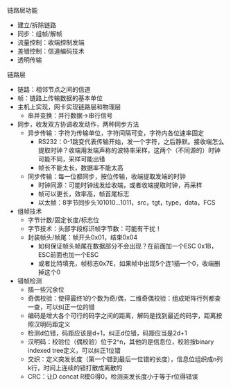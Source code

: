 链路层功能

- 建立/拆除链路
- 同步：组帧/解帧
- 流量控制：收端控制发端
- 差错控制：信道编码技术
- 透明传输



链路层

- 链路：相邻节点之间的信道
- 帧：链路上传输数据的基本单位
- 主机上实现，网卡实现链路层和物理层
    - 串并变换：并行数据->串行信号
- 同步，收发双方协调收发动作，两种同步方法
    - 异步传输：字符为传输单位，字符间隔可变，字符内各位速率固定
        - RS232：0-1跳变代表传输开始，发一个字符，之后静默。接收端怎么提取时钟？收端用发端声称的波特率采样，这两个（不同源的）时钟可能不同，采样可能出错
        - 帧长不能太长，数据率不能太高
    - 同步传输：每一位都同步，按位传输，收端提取发端的时钟
        - 时钟同源：可能时钟线发给收端，或者收端提取时钟，再采样
        - 帧可以更长，效率高，帧首尾标志
        - 以太帧：8字节同步头101010...1011，src，tgt，type，data，FCS
- 组帧技术
    - 字节计数/固定长度/标志位
    - 字节技术：头部字段标识帧字节数：可能有干扰！
    - 封装帧头/帧尾：帧开头0x01，结束0x04
        - 如何保证帧头帧尾在数据部分不会出现？在前面加一个ESC 0x1B，ESC前面也加一个ESC
        - 或者比特填充，帧标志0x7E，如果帧中出现5个连1插一个0，收端删掉这个0
- 错帧检测
    - 插一些冗余位
    - 奇偶校验：使得最终1的个数为奇/偶，二维奇偶校验：组成矩阵行列都查一查，可以纠正一位的错
    - 编码是增大各个可行的码字之间的距离，解码是找到最近的码字，距离按照汉明码距定义
    - 检测d位错，码距应该是d+1，纠正d位错，码距应当是2d+1
    - 汉明码：校验位（偶校验）位于2^n，其他的是信息位，校验按binary indexed tree定义，可以纠正1位错
    - 交织：定义突发长度（第一个错到最后一位错的长度），信息位组织成n列k行，时间上连续的错打散成离散的
    - CRC：让D concat R模G得0，检测突发长度小于等于r位得错误